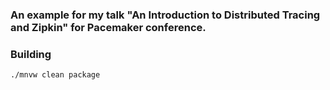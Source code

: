 ### An example for my talk "An Introduction to Distributed Tracing and Zipkin" for Pacemaker conference.

### Building

```bash
./mnvw clean package
```